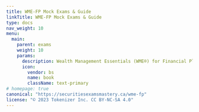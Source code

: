 ```yaml
---
title: WME-FP Mock Exams & Guide
linkTitle: WME-FP Mock Exams & Guide
type: docs
nav_weight: 10
menu:
  main:
    parent: exams
    weight: 10
    params:
      description: Wealth Management Essentials (WME®) for Financial Planners
      icon:
        vendor: bs
        name: book
        className: text-primary
# homepage: true
canonical: "https://securitiesexamsmastery.ca/wme-fp"
license: "© 2023 Tokenizer Inc. CC BY-NC-SA 4.0"
---
```


